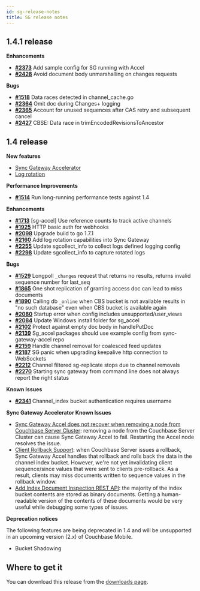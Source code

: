 ```yaml
---
id: sg-release-notes
title: SG release notes
---
```


## 1.4.1 release

__Enhancements__

- [__#2373__](https://github.com/couchbase/sync_gateway/issues/2373) Add sample config for SG running with Accel
- [__#2428__](https://github.com/couchbase/sync_gateway/issues/2428) Avoid document body unmarshalling on changes requests

__Bugs__

- [__#1518__](https://github.com/couchbase/sync_gateway/issues/1518) Data races detected in channel_cache.go
- [__#2364__](https://github.com/couchbase/sync_gateway/issues/2364) Omit doc during Changes+ logging
- [__#2365__](https://github.com/couchbase/sync_gateway/issues/2365) Account for unused sequences after CAS retry and subsequent cancel
- [__#2427__](https://github.com/couchbase/sync_gateway/issues/2427) CBSE: Data race in trimEncodedRevisionsToAncestor

## 1.4 release

__New features__

- [Sync Gateway Accelerator](../../guides/sync-gateway/accelerator.html)
- [Log rotation](../../guides/sync-gateway/deployment/index.html#built-in-log-rotation)

__Performance Improvements__

- [__#1514__](https://github.com/couchbase/sync_gateway/issues/1514) Run long-running performance tests against 1.4

__Enhancements__

- [__#1713__](https://github.com/couchbase/sync_gateway/issues/1713) [sg-accel] Use reference counts to track active channels
- [__#1925__](https://github.com/couchbase/sync_gateway/issues/1925) HTTP basic auth for webhooks
- [__#2098__](https://github.com/couchbase/sync_gateway/issues/2098) Upgrade build to go 1.7.1
- [__#2160__](https://github.com/couchbase/sync_gateway/issues/2160) Add log rotation capabilities into Sync Gateway
- [__#2255__](https://github.com/couchbase/sync_gateway/issues/2255) Update sgcollect_info to collect logs defined logging config
- [__#2298__](https://github.com/couchbase/sync_gateway/issues/2298) Update sgcollect_info to capture rotated logs

__Bugs__

- [__#1529__](https://github.com/couchbase/sync_gateway/issues/1529) Longpoll `_changes` request that returns no results, returns invalid sequence number for last_seq
- [__#1865__](https://github.com/couchbase/sync_gateway/issues/1865) One shot replication of granting access doc can lead to miss documents
- [__#1890__](https://github.com/couchbase/sync_gateway/issues/1890) Calling db `_online` when CBS bucket is not available results in "no such database" even when CBS bucket is available again
- [__#2080__](https://github.com/couchbase/sync_gateway/issues/2080) Startup error when config includes unsupported/user_views
- [__#2084__](https://github.com/couchbase/sync_gateway/issues/2084) Update Windows install folder for sg_accel
- [__#2102__](https://github.com/couchbase/sync_gateway/issues/2102) Protect against empty doc body in handlePutDoc
- [__#2139__](https://github.com/couchbase/sync_gateway/issues/2139) Sg_accel packages should use example config from sync-gateway-accel repo
- [__#2159__](https://github.com/couchbase/sync_gateway/issues/2159) Handle channel removal for coalesced feed updates
- [__#2187__](https://github.com/couchbase/sync_gateway/issues/2187) SG panic when upgrading keepalive http connection to WebSockets
- [__#2212__](https://github.com/couchbase/sync_gateway/issues/2212) Channel filtered sg-replicate stops due to channel removals
- [__#2270__](https://github.com/couchbase/sync_gateway/issues/2270) Starting sync gateway from command line does not always report the right status

__Known Issues__

- [__#2341__](https://github.com/couchbase/sync_gateway/issues/2341) Channel_index bucket authentication requires username

__Sync Gateway Accelerator Known Issues__

- [Sync Gateway Accel does not recover when removing a node from Couchbase Server Cluster](https://github.com/couchbaselabs/sync-gateway-accel/issues/17): removing a node from the Couchbase Server Cluster can cause Sync Gateway Accel to fail. Restarting the Accel node resolves the issue.
- [Client Rollback Support](https://github.com/couchbaselabs/sync-gateway-accel/issues/10): when Couchbase Server issues a rollback, Sync Gateway Accel handles that rollback and rolls back the data in the channel index bucket. However, we're not yet invalidating client sequence/since values that were sent to clients pre-rollback. As a result, clients may miss documents written to sequence values in the rollback window.
- [Add Index Document Inspection REST API](https://github.com/couchbaselabs/sync-gateway-accel/issues/126): the majority of the index bucket contents are stored as binary documents. Getting a human-readable version of the contents of these documents would be very useful while debugging some types of issues.

__Deprecation notices__

The following features are being deprecated in 1.4 and will be unsupported in an upcoming version (2.x) of Couchbase 
Mobile.

- Bucket Shadowing

## Where to get it

You can download this release from the [downloads page](http://www.couchbase.com/nosql-databases/downloads#couchbase-mobile).